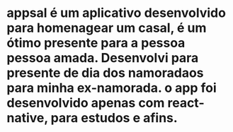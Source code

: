 # appsal é um aplicativo desenvolvido para homenagear um casal, é um ótimo presente para a pessoa pessoa amada. Desenvolvi para presente de dia dos namoradaos para minha ex-namorada. o app foi desenvolvido apenas com react-native, para estudos e afins.
